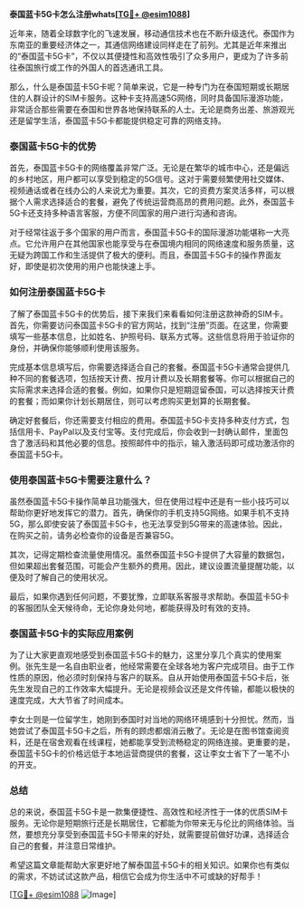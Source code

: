 **泰国蓝卡5G卡怎么注册whats[[TG💪+ @esim1088](https://t.me/s/esim1088)]**

近年来，随着全球数字化的飞速发展，移动通信技术也在不断升级迭代。泰国作为东南亚的重要经济体之一，其通信网络建设同样走在了前列。尤其是近年来推出的“泰国蓝卡5G卡”，不仅以其便捷性和高效性吸引了众多用户，更成为了许多前往泰国旅行或工作的外国人的首选通讯工具。

那么，什么是泰国蓝卡5G卡呢？简单来说，它是一种专门为在泰国短期或长期居住的人群设计的SIM卡服务。这种卡支持高速5G网络，同时具备国际漫游功能，非常适合那些需要在泰国和世界各地保持联系的人士。无论是商务出差、旅游观光还是留学生活，泰国蓝卡5G卡都能提供稳定可靠的网络支持。

### 泰国蓝卡5G卡的优势

首先，泰国蓝卡5G卡的网络覆盖非常广泛。无论是在繁华的城市中心，还是偏远的乡村地区，用户都可以享受到稳定的5G信号。这对于需要频繁使用社交媒体、视频通话或者在线办公的人来说尤为重要。其次，它的资费方案灵活多样，可以根据个人需求选择适合的套餐，避免了传统运营商高昂的费用问题。此外，泰国蓝卡5G卡还支持多种语言客服，方便不同国家的用户进行沟通和咨询。

对于经常往返于多个国家的用户而言，泰国蓝卡5G卡的国际漫游功能堪称一大亮点。它允许用户在其他国家也能享受与在泰国境内相同的网络速度和服务质量，这无疑为跨国工作和生活提供了极大的便利。而且，泰国蓝卡5G卡的操作界面友好，即使是初次使用的用户也能快速上手。

### 如何注册泰国蓝卡5G卡

了解了泰国蓝卡5G卡的优势后，接下来我们来看看如何注册这款神奇的SIM卡。首先，你需要访问泰国蓝卡5G卡的官方网站，找到“注册”页面。在这里，你需要填写一些基本信息，比如姓名、护照号码、联系方式等。这些信息将用于验证你的身份，并确保你能够顺利使用该服务。

完成基本信息填写后，你需要选择适合自己的套餐。泰国蓝卡5G卡通常会提供几种不同的套餐选项，包括按天计费、按月计费以及长期套餐等。你可以根据自己的实际需求来选择合适的套餐。例如，如果你只是短期逗留泰国，可以选择按天计费的套餐；而如果你计划长期居住，则可以考虑购买更划算的长期套餐。

确定好套餐后，你还需要支付相应的费用。泰国蓝卡5G卡支持多种支付方式，包括信用卡、PayPal以及支付宝等。支付完成后，你会收到一封确认邮件，里面包含了激活码和其他必要的信息。按照邮件中的指示，输入激活码即可成功激活你的泰国蓝卡5G卡。

### 使用泰国蓝卡5G卡需要注意什么？

虽然泰国蓝卡5G卡操作简单且功能强大，但在使用过程中还是有一些小技巧可以帮助你更好地发挥它的潜力。首先，确保你的手机支持5G网络。如果手机不支持5G，那么即使安装了泰国蓝卡5G卡，也无法享受到5G带来的高速体验。因此，在购买之前，请务必检查你的设备是否兼容5G。

其次，记得定期检查流量使用情况。虽然泰国蓝卡5G卡提供了大容量的数据包，但如果超出套餐范围，可能会产生额外的费用。因此，建议设置流量提醒功能，以便及时了解自己的使用状况。

最后，如果你遇到任何问题，不要犹豫，立即联系客服寻求帮助。泰国蓝卡5G卡的客服团队全天候待命，无论你身处何地，都能获得及时有效的支持。

### 泰国蓝卡5G卡的实际应用案例

为了让大家更直观地感受到泰国蓝卡5G卡的魅力，这里分享几个真实的使用案例。张先生是一名自由职业者，他经常需要在全球各地为客户完成项目。由于工作性质的原因，他必须时刻保持与客户的联系。自从开始使用泰国蓝卡5G卡后，张先生发现自己的工作效率大幅提升。无论是视频会议还是文件传输，都能以极快的速度完成，大大节省了时间成本。

李女士则是一位留学生，她刚到泰国时对当地的网络环境感到十分担忧。然而，当她尝试了泰国蓝卡5G卡之后，所有的顾虑都烟消云散了。无论是在图书馆查阅资料，还是在宿舍观看在线课程，她都能享受到流畅稳定的网络连接。更重要的是，泰国蓝卡5G卡的价格远低于本地运营商提供的套餐，这让李女士省下了一笔不小的开支。

### 总结

总的来说，泰国蓝卡5G卡是一款集便捷性、高效性和经济性于一体的优质SIM卡服务。无论你是短期旅行还是长期居住，它都能为你带来无与伦比的网络体验。当然，要想充分享受到泰国蓝卡5G卡带来的好处，就需要提前做好功课，选择适合自己的套餐，并注意日常维护。

希望这篇文章能帮助大家更好地了解泰国蓝卡5G卡的相关知识。如果你也有类似的需求，不妨试试这款产品，相信它会成为你生活中不可或缺的好帮手！

[[TG💪+ @esim1088](https://t.me/s/esim1088) ![Image](https://i.postimg.cc/4NQfJmqS/Snipaste-2025-05-13-00-14-12.png)]